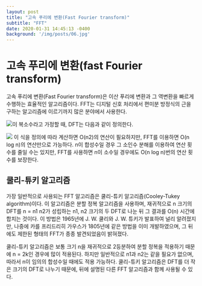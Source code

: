 ```yaml
---
layout: post
title: "고속 푸리에 변환(Fast Fourier transform)"
subtitle: "FFT"
date: 2020-01-31 14:45:13 -0400
background: '/img/posts/06.jpg'
---
```

# __고속 푸리에 변환(fast Fourier transform)__
고속 푸리에 변환(Fast Fourier transform)은 이산 푸리에 변환과 그 역변환을 빠르게 수행하는 효율적인 알고리즘이다. FFT는 디지털 신호 처리에서 편미분 방정식의 근을 구하는 알고리즘에 이르기까지 많은 분야에서 사용한다.

![](https://wikimedia.org/api/rest_v1/media/math/render/svg/aaa6796c91e957587336d38b39c994879f8e04bb)이 복소수라고 가정할 때, DFT는 다음과 같이 정의한다.

![](https://wikimedia.org/api/rest_v1/media/math/render/svg/215ef69b19baa34155ef751206bf77d826515677)
이 식을 정의에 따라 계산하면 O(n2)의 연산이 필요하지만, FFT를 이용하면 O(n log n)의 연산만으로 가능하다. n이 합성수일 경우 그 소인수 분해를 이용하여 연산 횟수를 줄일 수는 있지만, FFT를 사용하면 n이 소수일 경우에도 O(n log n)번의 연산 횟수를 보장한다.

## __쿨리-튜키 알고리즘__
가장 일반적으로 사용되는 FFT 알고리즘은 쿨리-튜키 알고리즘(Cooley-Tukey algorithm)이다. 이 알고리즘은 분할 정복 알고리즘을 사용하며, 재귀적으로 n 크기의 DFT를 n = n1 n2가 성립하는 n1, n2 크기의 두 DFT로 나눈 뒤 그 결과를 O(n) 시간에 합치는 것이다. 이 방법은 1965년에 J. W. 쿨리와 J. W. 튜키가 발표하여 널리 알려졌지만, 나중에 카를 프리드리히 가우스가 1805년에 같은 방법을 이미 개발하였으며, 그 뒤에도 제한된 형태의 FFT가 종종 발견되었음이 밝혀졌다.

쿨리-튜키 알고리즘은 보통 크기 n을 재귀적으로 2등분하여 분할 정복을 적용하기 때문에 n = 2k인 경우에 많이 적용된다. 하지만 일반적으로 n1과 n2는 같을 필요가 없으며, 따라서 n이 임의의 합성수일 때에도 적용 가능하다. 쿨리-튜키 알고리즘은 DFT를 더 작은 크기의 DFT로 나누기 때문에, 뒤에 설명된 다른 FFT 알고리즘과 함께 사용될 수 있다.